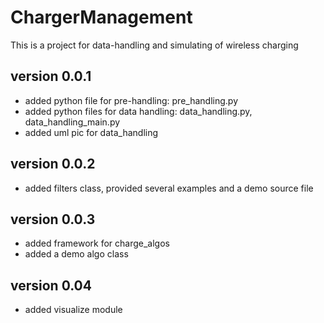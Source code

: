 # ChargerManagement
This is a project for data-handling and simulating of wireless charging

## version 0.0.1
* added python file for pre-handling: pre_handling.py
* added python files for data handling: data_handling.py, data_handling_main.py
* added uml pic for data_handling

## version 0.0.2
* added filters class, provided several examples and a demo source file 

## version 0.0.3
* added framework for charge_algos
* added a demo algo class

## version 0.04
* added visualize module
